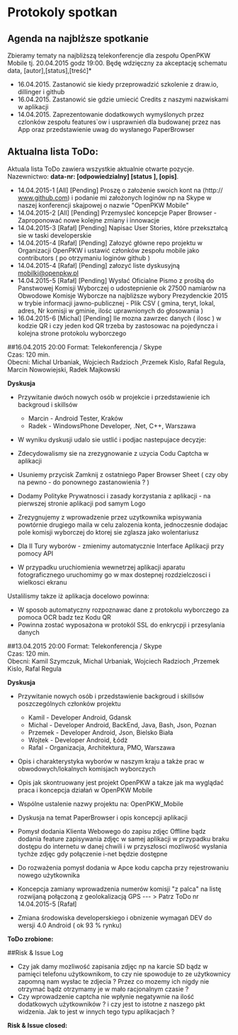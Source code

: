 # Protokoly spotkan

## Agenda na najblższe spotkanie 
Zbieramy tematy na najbliższą telekonferencje dla zespołu OpenPKW Mobile tj. 20.04.2015 godz 19:00. Będę wdzięczny za akceptację schematu data, [autor],[status],[treść]* 

* 16.04.2015. Zastanowić sie kiedy przeprowadzić szkolenie z draw.io, dillinger i github 
* 16.04.2015. Zastanowić sie gdzie umiecić Credits z naszymi nazwiskami w aplikacji
* 14.04.2015. Zaprezentowanie dodatkowych wymyślonych przez czlonków zespołu features`ow i usprawnień dla budowanej przez nas App oraz przedstawienie uwag do wysłanego PaperBrowser



## Aktualna lista ToDo: 
Aktuala lista ToDo zawiera wszystkie aktualnie otwarte pozycje. Nazewnictwo: **data-nr: [odpowiedzialny] [status ], [opis]**. 

* 14.04.2015-1 [All] [Pending] Proszę o założenie swoich kont na (http:// www.github.com) i podanie mi założonych loginów np na Skype w naszej konferencji skajpowej o nazwie "OpenPKW Mobile"
* 14.04.2015-2 [All] [Pending] Przemysleć koncepcje Paper Browser - Zaproponować nowe kolejne zmiany i innowacje
* 14.04.2015-3 [Rafał] [Pending] Napisac User Stories, które przekształcą sie w taski developerskie
* 14.04.2015-4 [Rafał] [Pending] Załozyć główne repo projektu w Organizacji OpenPKW i ustawić członków zespołu mobile jako contributors ( po otrzymaniu loginów github )
* 14.04.2015-4 [Rafał] [Pending] załozyć liste dyskusyjną mobilki@openpkw.pl
* 14.04.2015-5 [Rafał] [Pending] Wysłać Oficialne Pismo z prośbą do Panstwowej Komisji Wyborczej o udostepnienie ok 27500 namiarów na Obwodowe Komisje Wyborcze na najbliższe wybory Prezydenckie 2015 w trybie informacji jawno-publicznej - Plik CSV ( gmina, teryt, lokal, adres, Nr komisji w gminie, ilośc uprawnionych do głosowania )
* 16.04.2015-6 [Michal] [Pending] Ile mozna zawrzec danych ( ilosc ) w kodzie QR i czy jeden kod QR trzeba by zastosowac na pojedyncza i kolejna strone protokolu wyborczego 



##16.04.2015 20:00
Format: Telekonferencja / Skype  
Czas: 120 min.  
Obecni: Michal Urbaniak, Wojciech Radzioch ,Przemek Kislo, Rafal Regula, Marcin Nowowiejski, Radek Majkowski

**Dyskusja**
* Przywitanie  dwóch nowych osób w projekcie i przedstawienie ich backgroud i skillsów 

  *  Marcin -   Android Tester, Kraków
  *  Radek  - WindowsPhone Developer, .Net, C++,  Warszawa

* W wyniku dyskusji udalo sie ustlić i podjac nastepujace decyzje:

 *  Zdecydowalismy sie na zrezygnowanie z uzycia Codu Captcha w aplikacji 
 *  Usuniemy przycisk Zamknij z ostatniego Paper Browser Sheet ( czy oby na pewno  - do ponownego zastanowienia ? ) 
 *  Dodamy Polityke Prywatnosci i zasady korzystania z aplikacji - na pierwszej stronie aplikacji pod samym Logo
 *  Zrezygnujemy z wprowadzenie przez uzytkownika wpisywania powtórnie drugiego maila w celu zalozenia konta, jednoczesnie dodajac pole komisji wyborczej do ktorej sie zglasza jako wolentariusz 
 *  Dla II Tury wyborów - zmienimy automatycznie Interface Aplikacji przy pomocy API
 *  W przypadku uruchiomienia wewnetrzej aplikacji aparatu fotograficznego uruchomimy go w max dostepnej rozdzielczosci i wielkosci ekranu
 
Ustalilismy takze iż aplikacja docelowo powinna:
 *  W sposob automatyczny rozpoznawac dane z protokolu wyborczego za pomoca OCR badz tez Kodu QR 
 *  Powinna zostać wyposażona w protokól SSL do enkrycpji i przesylania danych
 
 




##13.04.2015 20:00
Format: Telekonferencja / Skype  
Czas: 120 min.  
Obecni: Kamil Szymczuk, Michal Urbaniak, Wojciech Radzioch ,Przemek Kislo, Rafal Regula 

**Dyskusja**
* Przywitanie nowych osób i przedstawienie backgroud i skillsów poszczególnych członków projektu
  *  Kamil -  Developer Android, Gdansk
  *  Michal -  Developer Android, BackEnd, Java, Bash, Json, Poznan
  *  Przemek -  Developer Android, Json, Bielsko Biała  
  *  Wojtek - Developer Android, Łódż
  *  Rafal - Organizacja, Architektura, PMO, Warszawa
  
* Opis i charakterystyka wyborów w naszym kraju a także prac w obwodowych/lokalnych komisjach wyborczych

* Opis jak skontruowany jest projekt OpenPKW a takze jak ma wyglądać praca i koncepcja działań w OpenPKW Mobile
 *  Wspólne ustalenie nazwy projektu na: OpenPKW_Mobile 
 *  Dyskusja na temat PaperBrowser i opis koncepcji aplikacji 
 * Pomysł dodania Klienta Webowego do zapisu zdjęc Offline bądz dodania feature zapisywania zdjęc w samej aplikacji w przypadku braku dostępu do internetu w danej chwili i w przyszłosci mozliwość wysłania tychże zdjęc gdy połączenie i-net będzie dostępne
 * Do rozważenia pomysł dodania w Apce kodu capcha przy rejestrowaniu nowego użytkownika 
 * Koncepcja zamiany wprowadzenia numerów komisji "z palca" na listę rozwijaną połączoną z geolokalizacją GPS --- > Patrz ToDo nr
14.04.2015-5 [Rafał]
 * Zmiana środowiska developerskiego i obnizenie wymagań DEV do wersji 4.0 Android ( ok 93 % rynku)
 

**ToDo zrobione:** 


 

##Risk & Issue Log

* Czy jak damy mozliwość zapisania zdjęc np na karcie SD bądz w pamięci telefonu użytkownikom, to czy nie spowoduje to ze użytkownicy zapomną nam wysłac te zdjecia ? Przez co mozemy ich nigdy nie otrzymać bądz otrzymamy je w mało racjonalnym czasie ?
* Czy wprowadzenie captcha nie wpłynie negatywnie na ilość dodatkowych użytkowników ? i czy jest to istotne z naszego pkt widzenia. Jak to jest w innych tego typu aplikacjach ?


**Risk & Issue closed:** 

 














